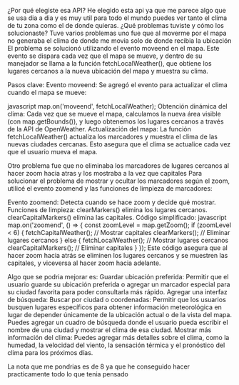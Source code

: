 ¿Por qué elegiste esa API?
He elegido esta api ya que me parece algo que se usa dia a dia y es muy util para todo el mundo puedes ver tanto el clima de tu zona como el de donde quieras.
¿Qué problemas tuviste y cómo los solucionaste?
Tuve varios problemas uno fue que al moverme por el mapa no generaba el clima de donde me movia solo de donde recibia la ubicación 
El problema se solucionó utilizando el evento moveend en el mapa. Este evento se dispara cada vez que el mapa se mueve, y dentro de su manejador se llama a la función fetchLocalWeather(), que obtiene los lugares cercanos a la nueva ubicación del mapa y muestra su clima.

Pasos clave:
Evento moveend: Se agregó el evento para actualizar el clima cuando el mapa se mueve:

javascript
map.on('moveend', fetchLocalWeather);
Obtención dinámica del clima: Cada vez que se mueve el mapa, calculamos la nueva área visible (con map.getBounds()), y luego obtenemos los lugares cercanos a través de la API de OpenWeather.
Actualización del mapa: La función fetchLocalWeather() actualiza los marcadores y muestra el clima de las nuevas ciudades cercanas.
Esto asegura que el clima se actualice cada vez que el usuario mueva el mapa.

Otro problema fue que no eliminaba los marcadores de lugares cercanos al hacer zoom hacia atras y los mostraba a la vez que capitales
Para solucionar el problema de mostrar y ocultar los marcadores según el zoom, utilicé el evento zoomend y las funciones de limpieza de marcadores:

Evento zoomend: Detecta cuando se hace zoom y decide qué mostrar.
Funciones de limpieza:
clearMarkers() elimina los lugares cercanos.
clearCapitalMarkers() elimina las capitales.
Código simplificado:
javascript
map.on('zoomend', () => {
  const zoomLevel = map.getZoom();
  if (zoomLevel < 6) {
    fetchCapitalWeather();  // Mostrar capitales
    clearMarkers();         // Eliminar lugares cercanos
  } else {
    fetchLocalWeather();    // Mostrar lugares cercanos
    clearCapitalMarkers();  // Eliminar capitales
  }
});
Este código asegura que al hacer zoom hacia atrás se eliminen los lugares cercanos y se muestren las capitales, y viceversa al hacer zoom hacia adelante.

Algo que se podria mejorar es:
Guardar ubicación preferida:
Permitir que el usuario guarde su ubicación preferida o agregar un marcador especial para su ciudad favorita para poder consultarla más rápido.
Agregar una interfaz de búsqueda:
Buscar por ciudad o coordenadas: Permitir que los usuarios busquen lugares específicos para obtener información meteorológica en lugar de depender únicamente de la ubicación actual o de la vista del mapa.
Puedes agregar un cuadro de búsqueda donde el usuario pueda escribir el nombre de una ciudad y mostrar el clima de esa ciudad.
Mostrar más información del clima: Puedes agregar más detalles sobre el clima, como la humedad, la velocidad del viento, la sensación térmica y el pronóstico del clima para los próximos días.

La nota que me pondrias es de 8 ya que he conseguido hacer practicamente todo lo que tenia pensado
